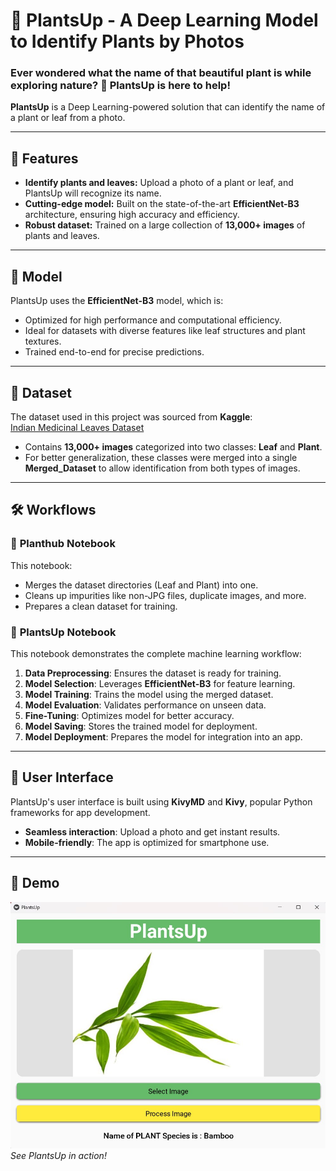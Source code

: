 # 🌿 PlantsUp - A Deep Learning Model to Identify Plants by Photos  

### Ever wondered what the name of that beautiful plant is while exploring nature? 🌱 **PlantsUp** is here to help!  
**PlantsUp** is a Deep Learning-powered solution that can identify the name of a plant or leaf from a photo.  

---

## 🚀 Features  
- **Identify plants and leaves:** Upload a photo of a plant or leaf, and PlantsUp will recognize its name.  
- **Cutting-edge model:** Built on the state-of-the-art **EfficientNet-B3** architecture, ensuring high accuracy and efficiency.  
- **Robust dataset:** Trained on a large collection of **13,000+ images** of plants and leaves.  

---

## 🧠 Model  
PlantsUp uses the **EfficientNet-B3** model, which is:  
- Optimized for high performance and computational efficiency.  
- Ideal for datasets with diverse features like leaf structures and plant textures.  
- Trained end-to-end for precise predictions.  

---

## 📂 Dataset  
The dataset used in this project was sourced from **Kaggle**:  
[Indian Medicinal Leaves Dataset](https://www.kaggle.com/datasets/aryashah2k/indian-medicinal-leaves-dataset)  
- Contains **13,000+ images** categorized into two classes: **Leaf** and **Plant**.  
- For better generalization, these classes were merged into a single **Merged_Dataset** to allow identification from both types of images.  

---

## 🛠️ Workflows  

### 🔧 **Planthub Notebook**  
This notebook:  
- Merges the dataset directories (Leaf and Plant) into one.  
- Cleans up impurities like non-JPG files, duplicate images, and more.  
- Prepares a clean dataset for training.  

### 🧪 **PlantsUp Notebook**  
This notebook demonstrates the complete machine learning workflow:  
1. **Data Preprocessing**: Ensures the dataset is ready for training.  
2. **Model Selection**: Leverages **EfficientNet-B3** for feature learning.  
3. **Model Training**: Trains the model using the merged dataset.  
4. **Model Evaluation**: Validates performance on unseen data.  
5. **Fine-Tuning**: Optimizes model for better accuracy.  
6. **Model Saving**: Stores the trained model for deployment.  
7. **Model Deployment**: Prepares the model for integration into an app.  

---

## 📱 User Interface  
PlantsUp's user interface is built using **KivyMD** and **Kivy**, popular Python frameworks for app development.  
- **Seamless interaction**: Upload a photo and get instant results.  
- **Mobile-friendly**: The app is optimized for smartphone use.  

---

## 📸 Demo  
![PlantsUp Demo](https://github.com/yashSal-99/PlantsUp/blob/main/Screenshot.jpg)  
_See PlantsUp in action!_

